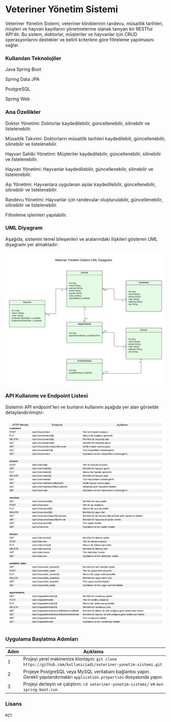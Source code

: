 # Veteriner Yönetim Sistemi
Veteriner Yönetim Sistemi, veteriner kliniklerinin randevu, müsaitlik tarihleri, müşteri ve hayvan kayıtlarını yönetmelerine olanak tanıyan bir RESTful API'dir. Bu sistem, doktorlar, müşteriler ve hayvanlar için CRUD operasyonlarını destekler ve belirli kriterlere göre filtreleme yapılmasını sağlar.

### Kullanılan Teknolojiler
Java Spring Boot

Spring Data JPA

PostgreSQL

Spring Web   

### Ana Özellikler
Doktor Yönetimi: Doktorlar kaydedilebilir, güncellenebilir, silinebilir ve listelenebilir.

Müsaitlik Takvimi: Doktorların müsaitlik tarihleri kaydedilebili, güncellenebilir, silinebilir ve listelenebilir.

Hayvan Sahibi Yönetimi: Müşteriler kaydedilebilir, güncellenebilir, silinebilir ve listelenebilir.

Hayvan Yönetimi: Hayvanlar kaydedilebilir, güncellenebilir, silinebilir ve listelenebilir.

Aşı Yönetimi: Hayvanlara uygulanan aşılar kaydedilebilir, güncellenebilir, silinebilir ve listelenebilir.

Randevu Yönetimi: Hayvanlar için randevular oluşturulabilir, güncellenebilir, silinebilir ve listelenebilir. 

Filtreleme işlemleri yapılabilir.

### UML Diyagram
Aşağıda, sistemin temel bileşenleri ve aralarındaki ilişkileri gösteren UML diyagramı yer almaktadır:

![UML.png](src/main/java/Patika/VeterinaryManagementSystem/UML.png)

### API Kullanımı ve Endpoint Listesi
Sistemin API endpoint'leri ve bunların kullanımı aşağıda yer alan görselde detaylandırılmıştır:

![Endpoint.png](src/main/java/Patika/VeterinaryManagementSystem/Endpoint.png)

### Uygulama Başlatma Adımları

| Adım | Açıklama |
| --- | --- |
| 1 | Projeyi yerel makinenize klonlayın: `git clone https://github.com/kullaniciadi/veteriner-yonetim-sistemi.git` |
| 2 | Projeye PostgreSQL veya MySQL veritabanı bağlantısı yapın. Gerekli yapılandırmaları `application.properties` dosyasında yapın. |
| 3 | Projeyi derleyin ve çalıştırın: `cd veteriner-yonetim-sistemi/` ve `mvn spring-boot:run` |

### Lisans
`MIT`